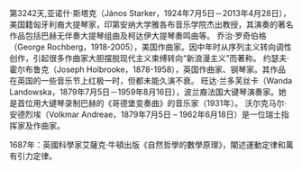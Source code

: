 第3242天,亚诺什·斯塔克（János Starker，1924年7月5日－2013年4月28日），美国籍匈牙利裔大提琴家，印第安纳大学雅各布音乐学院杰出教授，其演奏的著名作品包括巴赫无伴奏大提琴组曲及柯达伊大提琴奏鸣曲等。
乔治·罗奇伯格（George Rochberg，1918-2005），美国作曲家。因中年时从序列主义转向调性创作，引起很多作曲家大胆摆脱现代主义束缚转向“新浪漫主义”而著称。
约瑟夫·霍尔布鲁克（Joseph Holbrooke，1878-1958），英国作曲家、钢琴家。其作品在英国的一些音乐节上红极一时，但都未能久演不衰。
旺达·兰多芙丝卡（Wanda Landowska，1879年7月5日－1959年8月16日），波兰裔法国大键琴演奏家。她是首位用大键琴录制巴赫的《哥德堡变奏曲》的音乐家（1931年）。
沃尔克马尔·安德烈埃（Volkmar Andreae，1879年7月5日 – 1962年6月18日）是一位瑞士指挥家及作曲家。


1687年：英國科學家艾薩克·牛頓出版《自然哲學的數學原理》，闡述運動定律和萬有引力定律。
